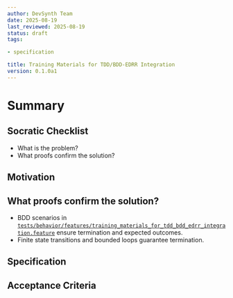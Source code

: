 ```yaml
---
author: DevSynth Team
date: 2025-08-19
last_reviewed: 2025-08-19
status: draft
tags:

- specification

title: Training Materials for TDD/BDD-EDRR Integration
version: 0.1.0a1
---
```


<!--
Required metadata fields:
- author: document author
- date: creation date
- last_reviewed: last review date
- status: draft | review | published
- tags: search keywords
- title: short descriptive name
- version: specification version
-->

# Summary

## Socratic Checklist
- What is the problem?
- What proofs confirm the solution?

## Motivation

## What proofs confirm the solution?
- BDD scenarios in [`tests/behavior/features/training_materials_for_tdd_bdd_edrr_integration.feature`](../../tests/behavior/features/training_materials_for_tdd_bdd_edrr_integration.feature) ensure termination and expected outcomes.
- Finite state transitions and bounded loops guarantee termination.


## Specification

## Acceptance Criteria
